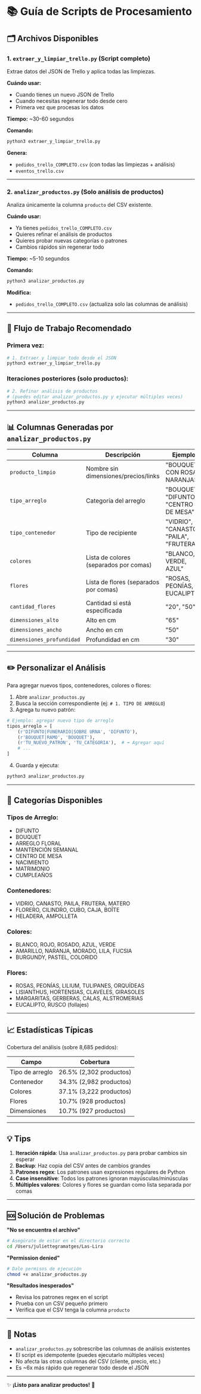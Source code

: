 # 📚 Guía de Scripts de Procesamiento

## 🗂️ Archivos Disponibles

### 1. **`extraer_y_limpiar_trello.py`** (Script completo)
Extrae datos del JSON de Trello y aplica todas las limpiezas.

**Cuándo usar:**
- Cuando tienes un nuevo JSON de Trello
- Cuando necesitas regenerar todo desde cero
- Primera vez que procesas los datos

**Tiempo:** ~30-60 segundos

**Comando:**
```bash
python3 extraer_y_limpiar_trello.py
```

**Genera:**
- `pedidos_trello_COMPLETO.csv` (con todas las limpiezas + análisis)
- `eventos_trello.csv`

---

### 2. **`analizar_productos.py`** (Solo análisis de productos)
Analiza únicamente la columna `producto` del CSV existente.

**Cuándo usar:**
- Ya tienes `pedidos_trello_COMPLETO.csv`
- Quieres refinar el análisis de productos
- Quieres probar nuevas categorías o patrones
- Cambios rápidos sin regenerar todo

**Tiempo:** ~5-10 segundos

**Comando:**
```bash
python3 analizar_productos.py
```

**Modifica:**
- `pedidos_trello_COMPLETO.csv` (actualiza solo las columnas de análisis)

---

## 🔄 Flujo de Trabajo Recomendado

### Primera vez:
```bash
# 1. Extraer y limpiar todo desde el JSON
python3 extraer_y_limpiar_trello.py
```

### Iteraciones posteriores (solo productos):
```bash
# 2. Refinar análisis de productos
# (puedes editar analizar_productos.py y ejecutar múltiples veces)
python3 analizar_productos.py
```

---

## 📊 Columnas Generadas por `analizar_productos.py`

| Columna | Descripción | Ejemplo |
|---------|-------------|---------|
| `producto_limpio` | Nombre sin dimensiones/precios/links | "BOUQUET CON ROSAS NARANJAS" |
| `tipo_arreglo` | Categoría del arreglo | "BOUQUET", "DIFUNTO", "CENTRO DE MESA" |
| `tipo_contenedor` | Tipo de recipiente | "VIDRIO", "CANASTO", "PAILA", "FRUTERA" |
| `colores` | Lista de colores (separados por comas) | "BLANCO, VERDE, AZUL" |
| `flores` | Lista de flores (separados por comas) | "ROSAS, PEONÍAS, EUCALIPTO" |
| `cantidad_flores` | Cantidad si está especificada | "20", "50" |
| `dimensiones_alto` | Alto en cm | "65" |
| `dimensiones_ancho` | Ancho en cm | "50" |
| `dimensiones_profundidad` | Profundidad en cm | "30" |

---

## ✏️ Personalizar el Análisis

Para agregar nuevos tipos, contenedores, colores o flores:

1. Abre `analizar_productos.py`
2. Busca la sección correspondiente (ej: `# 1. TIPO DE ARREGLO`)
3. Agrega tu nuevo patrón:

```python
# Ejemplo: agregar nuevo tipo de arreglo
tipos_arreglo = [
    (r'DIFUNTO|FUNERARIO|SOBRE URNA', 'DIFUNTO'),
    (r'BOUQUET|RAMO', 'BOUQUET'),
    (r'TU_NUEVO_PATRON', 'TU_CATEGORIA'),  # ⬅️ Agregar aquí
    # ...
]
```

4. Guarda y ejecuta:
```bash
python3 analizar_productos.py
```

---

## 🎯 Categorías Disponibles

### Tipos de Arreglo:
- DIFUNTO
- BOUQUET
- ARREGLO FLORAL
- MANTENCIÓN SEMANAL
- CENTRO DE MESA
- NACIMIENTO
- MATRIMONIO
- CUMPLEAÑOS

### Contenedores:
- VIDRIO, CANASTO, PAILA, FRUTERA, MATERO
- FLORERO, CILINDRO, CUBO, CAJA, BOÎTE
- HELADERA, AMPOLLETA

### Colores:
- BLANCO, ROJO, ROSADO, AZUL, VERDE
- AMARILLO, NARANJA, MORADO, LILA, FUCSIA
- BURGUNDY, PASTEL, COLORIDO

### Flores:
- ROSAS, PEONÍAS, LILIUM, TULIPANES, ORQUÍDEAS
- LISIANTHUS, HORTENSIAS, CLAVELES, GIRASOLES
- MARGARITAS, GERBERAS, CALAS, ALSTROMERIAS
- EUCALIPTO, RUSCO (follajes)

---

## 📈 Estadísticas Típicas

Cobertura del análisis (sobre 8,685 pedidos):

| Campo | Cobertura |
|-------|-----------|
| Tipo de arreglo | 26.5% (2,302 productos) |
| Contenedor | 34.3% (2,982 productos) |
| Colores | 37.1% (3,222 productos) |
| Flores | 10.7% (928 productos) |
| Dimensiones | 10.7% (927 productos) |

---

## 💡 Tips

1. **Iteración rápida**: Usa `analizar_productos.py` para probar cambios sin esperar
2. **Backup**: Haz copia del CSV antes de cambios grandes
3. **Patrones regex**: Los patrones usan expresiones regulares de Python
4. **Case insensitive**: Todos los patrones ignoran mayúsculas/minúsculas
5. **Múltiples valores**: Colores y flores se guardan como lista separada por comas

---

## 🆘 Solución de Problemas

**"No se encuentra el archivo"**
```bash
# Asegúrate de estar en el directorio correcto
cd /Users/juliettegramatges/Las-Lira
```

**"Permission denied"**
```bash
# Dale permisos de ejecución
chmod +x analizar_productos.py
```

**"Resultados inesperados"**
- Revisa los patrones regex en el script
- Prueba con un CSV pequeño primero
- Verifica que el CSV tenga la columna `producto`

---

## 📝 Notas

- `analizar_productos.py` sobrescribe las columnas de análisis existentes
- El script es idempotente (puedes ejecutarlo múltiples veces)
- No afecta las otras columnas del CSV (cliente, precio, etc.)
- Es ~6x más rápido que regenerar todo desde el JSON

---

✨ **¡Listo para analizar productos!** 🌸


